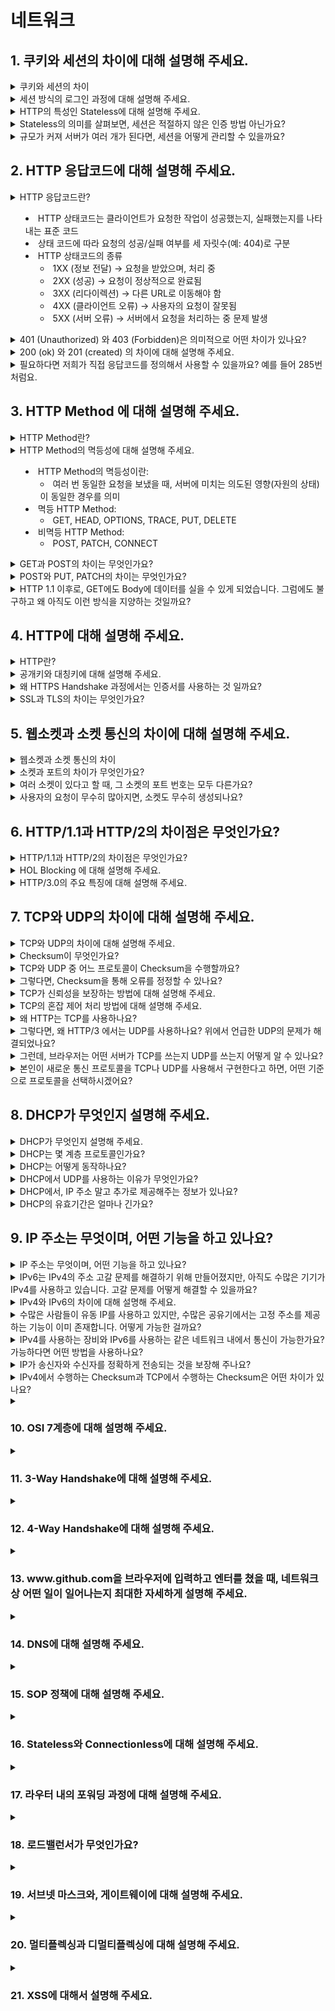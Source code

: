 # 네트워크

## 1. 쿠키와 세션의 차이에 대해 설명해 주세요.

<details> 
  <summary>쿠키와 세션의 차이</summary>

- 쿠키와 세션을 사용하는 이유: HTTP 프로토콜의 특성인 Connectionless(비연결성)과 Stateless(비상태성)을 보완하기 위해
- 쿠키:
  - 클라이언트(브라우저)에 key-value 쌍으로 저장되는 데이터 파일
  - 유효 시간(expiration)까지 유지되며, 브라우저가 닫혀도 남을 수 있음
  - 서버가 응답 헤더에 Set-Cookie를 내려주면 브라우저가 저장 후 이후 요청마다 Cookie 헤더에 포함해서 보냄
  1. 서버가 클라이언트로부터 요청을 받았을 때, 클라이언트에 관한 정보를 토대로 쿠키를 구성
  2. 서버는 클라이언트에게 보내는 응답 header에 쿠키를 담아서 보냄
  3. 클라이언트가 응답을 받으면, 브라우저는 쿠키를 클라이언트 PC에 저장
- 세션:
  - 클라이언트 정보를 서버에 저장하고, 클라이언트에게는 식별자(session ID)만 전달 → 브라우저에는 세션 쿠키로 저장
  - 클라이언트 요청 시 session ID를 서버로 보내고, 서버는 해당 ID를 키로 세션 저장소에서 상태를 조회하여 응답
  1. 서버가 클라이언트 요청을 받으면, 세션 저장소에 클라이언트 상태 정보를 저장하고 이를 식별할 session ID를 생성
  2. 서버는 클라이언트에게 보내는 응답 header에 session ID가 포함된 세션 쿠키를 담아서 보냄
  3. 브라우저는 세션 쿠키를 저장하고, 이후 요청마다 Cookie 헤더에 session ID를 포함 → 서버는 세션 저장소에서 해당 ID를 키로 상태를 조회 후 응답
</details>

<details>
  <summary>세션 방식의 로그인 과정에 대해 설명해 주세요.</summary>

1.  사용자가 ID와 PW를 입력해 로그인 요청
2.  서버가 계정 정보를 검증
3.  검증 성공 시, 서버는 세션 저장소에 사용자 상태를 저장하고 session ID를 생성
4.  session ID를 Set-Cookie 헤더로 브라우저에 전달 → 브라우저는 세션 쿠키로 저장
5.  이후 데이터 요청 시 브라우저가 session ID 쿠키를 전송 → 서버는 세션 저장소에서 상태를 조회 후 응답

- 세션 방식 로그인의 장점
  - 쿠키가 담긴 HTTP 요청이 중간에 노출되더라도 쿠키 자체에는 유의미한 값을 가지고 있지 않음
- 세션 방식 로그인의 단점
  - 유저들의 세션에 대한 정보를 저장할 공간이 필요
  - 멀티 디바이스/브라우저 환경 관리가 복잡함
  - 세션 하이재킹 공격에 취약
  - 서버 확장 시 세션 동기화 문제 발생
- 토큰 기반 로그인과의 차이점:
  - 세션 로그인 방식은 session ID만 실어서 보내면 되기 때문에 트래픽을 토큰보다 적게 사용
  - 모든 인증 정보를 서버에서 관리하기 때문에 보안 측면에서 더 유리
  - 세션 불일치 문제 발생 가능성이 높고, 확장성이 낮으며, 세션 데이터의 양이 많아지만 서버의 부담이 증가
</details>

<details>
  <summary>HTTP의 특성인 Stateless에 대해 설명해 주세요.</summary>

- Stateless(비상태성)이란 요청 간 상태를 기억하지 않는다는 것을 의미
- 클라이언트에 보낸 정보를 서버에 저장(유지)하지 않고, 서버는 요청만 보고 처리하고 응답을 반환, 이전 요청이 어떤 상태였는지 기억하지 않음
- 수평 확장에 있어서 유리한 방법
</details>

<details>
  <summary>Stateless의 의미를 살펴보면, 세션은 적절하지 않은 인증 방법 아닌가요?</summary>

- Stateless는 HTTP 프로토콜(Application Layer Protocol)의 성질일 뿐이고, 세션은 애플리케이션 레벨에서 상태를 관리하는 정상적인 방식
- 요구사항에 따라 다른 인증 방법을 사용할 수는 있지만, 실제 서비스는 권한에 대한 상태 정보가 필요하기 때문에 세션이 적절하지 않은 인증 방법인 것은 아님
</details>

<details>
  <summary>규모가 커져 서버가 여러 개가 된다면, 세션을 어떻게 관리할 수 있을까요?</summary>

- 세션을 각 서버 메모리에 저장했을 때, 세션 불일치 문제가 발생할 수 있다.
- 해결 방법
    - Sticky Session 방식
      - 로드밸런서가 항상 동일한 사용자의 요청을 같은 서버로 보내도록 고정
      - 특정 서버에 트래픽이 몰릴 위험성이 있고, 서버 다운 시 세션 유실 → 안정성 낮음
    - Session 공유 저장소 방식
      - 세션 정보를 Redis, Memcached, DB 등 공유 저장소에 두는 방식
      - 모든 서버가 같은 저장소에서 session ID를 조회하므로 확장성, 안정성 확보
      - 네트워크 I/O나 인프라 비용에 대한 부담 발생
</details>

## 2. HTTP 응답코드에 대해 설명해 주세요.

<details>
  <summary>HTTP 응답코드란?

- HTTP 상태코드는 클라이언트가 요청한 작업이 성공했는지, 실패했는지를 나타내는 표준 코드
- 상태 코드에 따라 요청의 성공/실패 여부를 세 자릿수(예: 404)로 구분
- HTTP 상태코드의 종류
    - 1XX (정보 전달) → 요청을 받았으며, 처리 중
    - 2XX (성공) → 요청이 정상적으로 완료됨
    - 3XX (리다이렉션) → 다른 URL로 이동해야 함
    - 4XX (클라이언트 오류) → 사용자의 요청이 잘못됨
    - 5XX (서버 오류) → 서버에서 요청을 처리하는 중 문제 발생
</summary>
</details>

<details>
  <summary>401 (Unauthorized) 와 403 (Forbidden)은 의미적으로 어떤 차이가 있나요?</summary>

- 401 (Unauthorized)
  - 상태: 자격 증명(토큰/쿠키)가 없거나 잘못된 경우
  - 예시: 사용자가 로그인되지 않은 경우
- 403 (Forbidden)
  - 상태: 요청을 이해했지만 권한 부족으로 거절된 경우
  - 예시: 사용자가 권한이 없는 요청을 하는 경우
</details>

<details>
  <summary>200 (ok) 와 201 (created) 의 차이에 대해 설명해 주세요.</summary>

- 200 (ok)
  - 상태: 요청을 서버가 성공적으로 처리한 경우
  - 예시: 조회/갱신 결과를 반환해주는 경우
- 201 (created)
  - 상태: 새 리소스가 생성되었음을 의미
  - 예시: 새로운 Entity가 생성되는 POST 요청에 대한 응답인 경우
</details>

<details>
  <summary>필요하다면 저희가 직접 응답코드를 정의해서 사용할 수 있을까요? 예를 들어 285번 처럼요. </summary>

- 직접 응답코드를 정의하는 것이 불가능하지는 않지만, 표준을 따르지 않으면 클라이언트가 해석하기 어렵고 예상치 못한 문제를 일으킬 수 있음
- HTTP 상태 코드는 RFC 2616에 정의되어 있음, 서버와 클라이언트 간의 통신 규약
- 대신 응답으로는 표준 상태 코드를 내려주고, 응답 본문에 추가적인 커스텀 정보를 담아 전달하는 것이 좋음

</details>

## 3. HTTP Method 에 대해 설명해 주세요.

<details>
  <summary> HTTP Method란?
  </summary>

- HTTP Method: 클라이언트가 자원(Resource)에 대해 수행하려는 동작의 의도를 나타냄
- HTTP Method의 종류
    - POST: 요청 데이터 처리, 주로 새로운 등록에 사용
    - GET: 리소스 조회
    - PATCH: 리소스 부분 변경
    - PUT: 리소스 전체 변경(대체), 해당 리소스가 없으면 생성
    - DELETE: 특정 리소스를 삭제
    - HEAD: GET과 동일하지만, 응답 본문을 포함하지 않음
    - OPTIONS: 대상 리소스에 대한 통신 가능 옵션을 설명
    - CONNECT: 대상 자원으로 식별되는 서버에 대한 터널을 설정
    - TRACE: 대상 리소스에 대한 경로를 따라 메시지 루프백(loop-back) 테스트를 수행
</details>

<details>
  <summary>HTTP Method의 멱등성에 대해 설명해 주세요.

- HTTP Method의 멱등성이란:
  - 여러 번 동일한 요청을 보냈을 때, 서버에 미치는 의도된 영향(자원의 상태)이 동일한 경우를 의미
- 멱등 HTTP Method:
  - GET, HEAD, OPTIONS, TRACE, PUT, DELETE
- 비멱등 HTTP Method:
    - POST, PATCH, CONNECT
  </summary>
</details>

<details>
  <summary>GET과 POST의 차이는 무엇인가요?
  </summary>

- GET:
  - 리소스의 변화를 일으키지 않는 순수 조회 목적
  - 멱등성(Idempotent)을 가지고 있음
  - 데이터를 URL 쿼리스트링에 포함해서 전달 (예: 페이지네이션, 검색 파라미터)
  - 캐시 가능(Cacheable): 브라우저/프록시에서 응답을 캐싱 가능
- POST:
  - 리소스를 생성하거나 서버 상태를 변화시키는 요청
  - 멱등성이 없음 → 같은 요청을 여러 번 보내면 리소스가 중복 생성될 수 있음, 캐시 불가능
  - 데이터를 HTTP Body에 담아 전달 (JSON, Form 등)
</details>

<details>
  <summary>POST와 PUT, PATCH의 차이는 무엇인가요?
  </summary>

- POST:
  - 주로 새로운 리소스를 생성하거나, 특정 동작(Action)을 실행하는 데 사용
  - 멱등성이 없음 (예: 같은 결제 요청 2번 → 중복 결제 발생 가능)
- PUT:
  - 리소스를 전체 교체하는 요청
  - 멱등성을 가짐 → 같은 PUT 요청을 여러 번 보내도 결과가 동일
  - 요청 Body에 해당 리소스 전체를 담아야 함 (없는 필드는 null/초기화될 수 있음)
- PATCH:
  - 리소스를 부분 수정하는 요청
  - 멱등성이 보장되지 않을 수도 있음
  - 변경할 속성만 Body에 담아서 전달
</details>

<details>
  <summary>HTTP 1.1 이후로, GET에도 Body에 데이터를 실을 수 있게 되었습니다. 그럼에도 불구하고 왜 아직도 이런 방식을 지양하는 것일까요?
  </summary>

- HTTP 표준 준수: HTTP/1.1 표준(RFC 7231)에 따르면, GET 요청은 요청 본문을 포함할 수는 있으나 그 의미는 정의되지 않음
- 캐싱 문제 발생: GET 요청은 캐시될 수 있어야 하는데, 본문을 포함한 GET 요청은 캐시 일관성을 유지하기 어려움
- 안정성과 멱등성: GET 요청은 안전하고 멱등적이어야 함, 본문을 포함하는 GET 요청은 이러한 GET Method의 특성을 깨트릴 수 있음
- 클라이언트와 서버의 지원 부족: 많은 HTTP 클라이언트 라이브러리 및 서버 프레임워크는 GET 요청의 본문을 지원하지 않거나 무시
- 표준 툴 및 라이브러리 호환성: 많은 개발 도구와 라이브러리는 GET 요청에 본문이 없다는 가정을 하고 설계되어 있기 때문에, 호환성 문제 발생 가능

</details>

## 4. HTTP에 대해 설명해 주세요.

<details>
  <summary> HTTP란?
  </summary>

- 웹에서 클라이언트(브라우저)와 서버 간 데이터를 주고받기 위한 애플리케이션 계층 프로토콜
- 다양한 종류의 멀티미디어(html, css, javascript, png, gif, mp4)를 전송할 수 있도록 설계됨
- 일반적으로 TCP/IP 통신 프로토콜 기반으로 동작함
- HTTP 통신은 클라이언트와 서버로 나뉘어진 구조를 가짐
- HTTP의 특징:
  - Stateless: 각 요청은 독립적으로 처리, 이전 요청 상태를 기억하지 않음
  - Connectionless: 요청-응답 후 연결 종료
- HTTP 통신과 Socket 통신의 차이
[![alt text](./img/hy1.png))
- HTTP 통신:
  - 클라이언트가 요청을 보내면 서버는 해당 요청에 대한 응답을 보내고 연결 종료
  - 데이터 연결 시에만 연결이 이루어짐, 리소스가 절약됨
  - 주로 웹 브라우저와 웹 서버 간의 통신에 사용
- Socket 통신: - 클라이언트와 서버가 지속적으로 연결을 유지하며 양방향으로 데이터를 주고받음
  - 실시간 데이터 전송이 필요한 경우 주로 사용
  - 리소스 소모가 크지만 실시간 통신에 유리함
</details>

<details>
  <summary>공개키와 대칭키에 대해 설명해 주세요.
  </summary>

- **대칭키 암호화**
  ![alt text](./img/hy2.png)
  - 암호화/복호화에 동일한 키(대칭키)를 사용하는 방식
  - 암호화/복호화 속도가 빠르고 효율적
  - 단점: 키 분배 문제, 키 교환 시 유출의 위험이 있음
  - 예: AES, DES, 3DES, RC4 알고리즘 등
- **공개키(비대칭키) 암호화**
  ![alt text](./img/hy3.png)
  - 공개키(public key)와 개인키(private key) 쌍을 사용
  - 모두에게 공유되는 공개키로 암호화 → 자신만 가지는 개인키로 복호화
  - 단점: 대칭키보다 연산이 느림
  - 예: RSA, ECC, Diffie-Hellman 알고리즘 등
- 실제 HTTPS에서는 **두 방식을 혼합해 사용**:
  - 세션 키 교환:
    - 공개키 방식 사용
    - HTTPS 연결 시작 시, 클라이언트(브라우저)와 서버가 TLS Handshake 수행
    - Diffie-Hellman(ECDH/ECDHE) 교환을 통해 세션 키 교환
  - 데이터 통신:
    - 대칭키 방식 사용
    - 세션 키가 공유된 후에는, 속도/효율성을 고려해 이후의 데이터 통신은 모두 AES 같은 대칭키 알고리즘으로 암호화
</details>

<details>
  <summary>왜 HTTPS Handshake 과정에서는 인증서를 사용하는 것 일까요?
  </summary>

- HTTPS 연결 과정

  > 1. 클라이언트(주로 웹 브라우저)가 "https://"로 시작하는 URL을 서버에게 요청한다.
  > 2. 서버는 공개키와 CA(인증 기관) 정보가 담긴 인증서를 클라이언트에게 전송한다.
  > 3. 클라이언트는 인증 기관의 공개키로 인증서의 유효성을 검증한다. (서버 신뢰성 확인)
  > 4. 클라이언트는 서버의 공개키를 사용해 무작위의 세션키를 생성한다.
  > 5. 세션키를 서버의 공개키로 암호화하여 서버에 전송한다.
  > 6. 서버는 받은 세션키를 자신의 개인키로 복호화하고, 세션키를 사용해서 연결을 설정한다.
  > 7. 클라이언트와 서버가 각자의 세션키로 데이터를 암호화/복호화하여 주고 받는다.

- HTTPS Handshake에서 인증서를 사용하는 이유
  - **서버 신뢰성 보장**: 인증서를 통해 서버가 신뢰할 수 있는 주체임을 보장. 없으면 중간자 공격(Man-in-the-Middle, MITM)에 취약할 수 있음.
  - **스니핑(Sniffing) 방지**: 네트워크 중간에서 트래픽을 도청하는 공격에 대비. 암호화된 세션 키를 사용하므로 중간에서 내용을 알아낼 수 없음.
  - **데이터 변조 방지**: 공개키는 인증서 안에 포함되고, 인증서는 CA의 전자서명으로 보호됨 → 공격자가 키를 변조하지 못하도록 보장.
  - **피싱(Phishing) 방지**: 인증서에 기록된 도메인·조직 정보를 통해 가짜 사이트가 진짜인 척하는 피싱을 차단.
</details>

<details>
  <summary>SSL과 TLS의 차이는 무엇인가요?
  </summary>

- SSL과 TLS 모두 서버, 애플리케이션, 사용자 및 시스템 간의 데이터를 암호화하는 보안 통신 프로토콜
- 네트워크를 통해 연결된 두 당사자를 인증하고 데이터를 안전하게 교환할 수 있게 해줌.
- **SSL (Secure Sockets Layer)**
  - 초창기 넷스케이프에서 개발된 암호화 프로토콜
  - 여러 버전(SSL 2.0, 3.0)이 있었으나 현재는 보안 취약점으로 인해 더 이상 사용되지 않음
  - 메시지 무결성을 보장하기 위해 MAC(Message Authentication Code) 기반 인증 사용
  - TLS로 완전히 대체된 상태
- **TLS (Transport Layer Security)**
  - SSL을 기반으로 발전한 차세대 표준 프로토콜
  - 현재 HTTPS에서 사용하는 보안 계층 (TLS 1.2, TLS 1.3이 주류)
  - 보다 안전한 핸드셰이크 과정을 제공 (Diffie-Hellman 기반 키 교환, 전방위 보안 PFS 지원)
  - 일부 취약 알고리즘을 제거해 보안 강화
  - 메시지 인증에 HMAC(Hash-based MAC) 사용
</details>

## 5. 웹소켓과 소켓 통신의 차이에 대해 설명해 주세요.

<details>
  <summary>웹소켓과 소켓 통신의 차이
  </summary>

- **소켓(Socket)**
  - 네트워크 통신의 출발점, 용프로그램은 소켓을 통하여 통신망으로 데이터를 송수신하게 됨
  - 즉, 응용 프로그램에서 TCP/IP를 이용하는 인터페이스 역할
  - 일반적으로 5-Tuple로 정의됨 `(프로토콜, 로컬 IP, 로컬 Port, 원격 IP, 원격 Port)`
  - **TCP 소켓**
    - 연결 지향적. 양방향으로 바이트 스트림을 전송함
    - 3-way Handshake로 세션 수립
    - 데이터 무결성 보장: 패킷 손실이나 손상 시 재전송
    - 데이터 순서 보장: 송신한 순서대로 데이터가 도착하도록 보장
    - 재전송/흐름제어로 인해 오버헤드 발생
  - **UDP 소켓**
    - 비연결 지향적인 소켓. 빠르고 단순하지만 순서/신뢰성 보장이 없음
    - 실시간 멀티미디어 정보 처리를 위해 사용 (예: 게임, 스트리밍, DNS 쿼리 등)
- **웹소켓(WebSocket)**
  - HTTP 프로토콜 위에 실시간 양방향 통신 기능을 추가한 프로토콜
  - HTTP 프로토콜을 업그레이드(Upgrade 헤더)하여 동작함
  - 전환 이후에는 양방향 통신이 가능 → 클라이언트/서버가 실시간으로 메시지를 주고받음
  - 특징:
    - HTTP나 HTTPS 위에서 동작하도록 설계되었음, 80/443 포트 사용
    - 서버 푸시, 실시간 알림, 채팅, 주식 시세 서비스에 최적화 되어있음
- **소켓과 웹소켓의 차이**
  - 프로토콜:
    - 소켓은 4계층에 위치하여 동작
    - 웹소켓은 HTTP에 기반하므로 7계층에서 동작
  - 데이터 전송:
    - 소켓은 바이트 스트림(TCP) 또는 데이터그램(UDP)
    - 웹소켓은 프레임 단위(텍스트, 바이너리 등 구조화된 메시지)
  - 방화벽:
    - 소켓은 새로운 TCP 포트를 열어야 하는 경우가 많음
    - 웹소켓은 80/443 포트를 활용
</details>

<details>
  <summary>소켓과 포트의 차이가 무엇인가요?</summary>

- **포트(Port)**
  - 네트워크에서 특정 소프트웨어에 데이터를 전달하기 위한 통신 채널을 식별하는 번호
  - 포트 번호를 통해 하나의 IP를 가진 장치 내에서 프로세스를 구분할 수 있음
  - 포트의 종류 (범위: 0 ~ 65535)
    - Well-known Port: 0 ~ 1023
    - Registered Port: 1024 ~ 49151
    - Dynamic Port: 49152 ~ 65535
- **소켓(Socket)**
  ![alt text](./img/hy4.png)
  - 실제 네트워크 연결을 위한 통신 엔드포인트
  - IP와 Port를 결합하여 소켓을 생성, 특정 IP의 특정 Port로 통신 세션을 설정하고 데이터를 송수신하는 데 사용

</details>

<details>
  <summary>여러 소켓이 있다고 할 때, 그 소켓의 포트 번호는 모두 다른가요?
  </summary>

- **서버 측 소켓**
  - 클라이언트의 접속을 대기하는 소켓
  - 일반적으로 특정 IP 주소와 포트 번호에 바인딩되며, 이 포트 번호는 해당 서버에서 고유해야 한다
- **클라이언트 소켓**
  - 서버에 연결을 요청하는 소켓
  - 포트를 사용하지만, 이 포트 번호는 임시적으로 할당되며 동적/사설 동적/사설 포트 범위(49152-65535) 내에서 사용된다.
- **여러 소켓의 포트 번호가 같은 경우**
  - 다중 클라이언트 연결: 서버 소켓은 동일한 포트 번호에서 여러 클라이언트의 연결을 수락할 수 있다. 이 경우 서버는 포트 번호가 동일하지만, 각 클라이언트와의 연결은 소켓의 IP 주소와 소스 포트 번호가 달라 식별 가능
  - 소켓 옵션: SO_REUSEADDR와 같은 소켓 옵션을 사용하면, 동일한 포트 번호를 여러 소켓에서 재사용할 수 있다. 주로 서버 소프트웨어가 재시작될 때 이전 소켓이 완전히 종료되지 않은 상태에서도 포트를 재사용할 수 있게 해준다.
</details>

<details>
  <summary>사용자의 요청이 무수히 많아지면, 소켓도 무수히 생성되나요?
  </summary>

- **TCP**
  - 이론적으로는 클라이언트가 요청할 때마다 커널이 연결 소켓을 생성.
  - 따라서 동시 접속 수 = 연결 소켓 수. 하지만 현실적으로 OS 자원의 한계 때문에 무한히 생성되는 것은 불가능하다.
- **UDP**
  - 비연결 지향이므로, 요청이 많아도 소켓을 새로 생성하지 않는다.
  - 하나의 소켓이 바인딩된 포트에서 여러 클라이언트의 패킷을 동시에 수신 가능하다.
</details>


## 6. HTTP/1.1과 HTTP/2의 차이점은 무엇인가요?

<details>
<summary> HTTP/1.1과 HTTP/2의 차이점은 무엇인가요? </summary>

- **HTTP/1.1**
  - Persistent Connection(Keep-Alive): 연결을 재사용 가능. 매 요청마다 TCP 연결을 새로 열지 않음
  - Pipelining 도입: 하나의 연결에서 여러 요청을 순차적으로 보낼 수 있게 되었음
  - 텍스트 기반 프로토콜: 메시지를 텍스트로 표현
  - 매 요청마다 중복된 헤더 전송
- **HTTP/2**
  - 멀티플렉싱(Multiplexing): 하나의 TCP 연결에서 여러 요청/응답을 동시에 처리 가능. 응답 순서 제약이 없음
  - 바이너리 프레임(Binary Framing): 텍스트 대신 바이너리로 메시지를 쪼개어 전송
  - 헤더 압축(HPACK): 중복 헤더를 압축해 전송량 절감
  - 서버 푸시(Server Push): 클라이언트 요청 전 서버가 필요한 리소스를 미리 푸시 가능
</details>

<details>
  <summary> HOL Blocking 에 대해 설명해 주세요.</summary>

  - **HOL Blocking(Head-of-Line Blocking)**: 
    - 패킷 대기열 의 첫 번째 패킷이 패킷을 지연시킬 때 발생하는 성능 제한 현상
  - **HTTP에서의 HOL Blocking**
    - HTTP/1.1에서의 예시: 파이프라이닝으로 여러 요청을 한 번에 보낼 수 있으나, 응답은 반드시 순서대로 와야 함 → 이전 요청이 느리면 후속 요청이 전부 대기해야 함 
    - HTTP/2에서의 예시: 위 문제를 멀티플렉싱을 통해 애플리케이션 계층에서 해결했지만, 전송(TCP) 계층에서 HOL 문제는 여전히 존재

  - **TCP에서의 HOL Blocking**
    - TCP에서의 예시: TCP는 순서를 보장하므로 특정 패킷이 손실되면 재전송 처리, 패킷의 순서가 역전되지 않도록 후속 패킷은 대기해야 함 
    -  HTTP/3.0 등장 배경: 이러한 TCP 계층의 HOL Blocking 문제 때문에 UDP 기반 HTTP/3.0이 등장

  - **HOL Blocking 문제를 완화하기 위한 방법**
    - 혼잡 제어 알고리즘 PR(예: PRR, BBR)
      - 네트워크 혼잡 상황에서도 패킷 손실과 지연을 최소화해 TCP 계층 HOL 문제를 완화
    - QUIC(Quick UDP Internet Connections) 프로토콜
      - UDP 기반 전송 계층 프로토콜로, 스트림 단위로 독립적인 전송을 지원 → 특정 패킷 손실이 다른 스트림에 영향을 주지 않아 HOL Blocking을 근본적으로 해결
  </details>

<details>
  <summary>HTTP/3.0의 주요 특징에 대해 설명해 주세요.</summary>

  - QUIC 프로토콜 사용: 
    - Multiplexing without HOL Blocking
    - 각 스트림이 독립적으로 동작하므로 특정 스트림에서 손실이 발생해도 다른 스트림에 영향을 주지 않음
  - Zero round-trip time (0-RTT): 
    - 기존 HTTP/2는 TCP 3-way handshake + TLS handshake가 필요 
    - QUIC은 TLS 1.3을 전송 계층에 내장하여 연결 지연을 줄임. 재연결 시에는 0-RTT로 즉시 데이터 전송 가능
  - 항상 암호화된 전송: 
    - QUIC은 TLS 1.3을 기본으로 내장하고 있어 모든 HTTP/3 통신이 자동으로 암호화되어 전송됨
  </details>

## 7. TCP와 UDP의 차이에 대해 설명해 주세요.


<details>
  <summary>TCP와 UDP의 차이에 대해 설명해 주세요.</summary>

  - **TCP**
    - 연결 지향적(Connection-oriented): 3-way handshake를 통해 연결 수립
    - 신뢰성 보장: 순서 보장, 손실 시 재전송, 흐름 제어, 혼잡 제어 제공
    - 스트림 기반: 바이트 단위로 데이터 전송
    - 상대적으로 느리지만, 안정성이 필요한 서비스(HTTP/HTTPS, 메일, 파일 전송)에 사용
  - **UDP**
    - 비연결형(Connectionless): handshake 과정 없이 데이터그램 전송
    - 비신뢰성: 패킷 손실, 순서 뒤바뀜 발생 가능
    - 흐름제어, 오류제어, 혼잡 제어 등을 수행하지 않음 
    - 메시지 단위 전송: 개별 데이터그램 단위로 송수신
    - 오버헤드가 작아 지연이 적고, 실시간성이 중요한 서비스(스트리밍, 온라인 게임 등)에 사용
</details>

<details>
  <summary> Checksum이 무엇인가요?</summary>

  - Checksum은 중복 검사의 한 형태로, 오류 정정을 통해 송신된 자료의 무결성을 보호하는 단순한 방법
</details>

<details>
  <summary>TCP와 UDP 중 어느 프로토콜이 Checksum을 수행할까요?</summary>

  - TCP와 UDP 모두 Checksum을 수행
    - TCP: 필수적으로 Checksum 사용
    - UDP: Checksum은 선택적(optional)이지만 IPv6에서는 필수
  - **TCP Checksum**
    - 계산 시 **pseudo header** 포함: 추가적인 정보(IP 소스/목적지 주소, 프로토콜 번호, TCP 길이 등)
    - TCP는 오류 발생 시 재전송 메커니즘을 통해 복구 가
    - 계산 절차
      > 1) Pseudo Header + TCP Header + Data를 16비트 단위로 나눈다.
      > 2) TCP Header의 Checksum 필드는 0으로 초기화하고 합산한다.
      > 3) 합산 과정에서 발생하는 carry는 **wrap around** 방식(carry를 버리지 않고 다시 더해주는 방식)으로 더한다.
      > 4) 최종 합에 대해 **1의 보수**를 취해 체크섬 값으로 사용.
      > 5) 송신자는 이 값을 TCP 헤더의 Checksum 필드에 기록해 전송.
      > 6) 수신자는 동일한 방식으로 계산한 뒤, 수신된 체크섬까지 합산 → 모든 비트가 1이면 정상, 아니면 오류 발생으로 판단.

  - **UDP Checksum**
    - UDP는 비연결형·비신뢰성 프로토콜이지만, 기본적인 데이터 무결성 검증을 위해 체크섬 사용
    - 송신 측에서 계산된 체크섬과 수신 측에서 계산한 체크섬을 비교하여 데이터 손상 여부를 탐지
    - 오류가 있으면 해당 데이터그램은 폐기됨 (UDP 자체적으로 재전송은 없음)
    - UDP Checksum 계산 과정
      > **송신자**
      > 1) 송신하는 메시지(데이터 그램)을 정해진 길이(16비트)의 데이터 단위로 나눈다.
      > 2) 모든 데이터 단위를 1의 보수 연산으로 더하여 합을 구한다.
      > 3) 합의 1의 보수를 체크섬으로 생성하고 데이터그램에 추가하여 전송한다.

      > **수신자**
      > 1) 수신된 메시지(데이터 그램)을 정해진 길이(16비트)의 데이터 단위로 나눈다.(checksum 포함)
      > 2) 모든 데이터 단위를 1의 보수 연산으로 더하여 합을 구한다.
      > 3) 합이 0이면 데이터그램의 무결성이 보장된 성공적 수신, 아니라면 정확히 어떤 것이 문제인지는 모르나 오류가 발생했다고 판단한다.


</details>
<details>
  <summary>그렇다면, Checksum을 통해 오류를 정정할 수 있나요?</summary>

  - Checksum은 오류 검출만 가능하고, 정정은 불가능.
  - TCP는 오류가 발생하면 재전송을 통해 복구하고, UDP는 단순 폐기함. 
</details>
<details>
  <summary> TCP가 신뢰성을 보장하는 방법에 대해 설명해 주세요.</summary>

  - **오류 검출 및 재전송 (Retransmission)**  
    - 체크섬을 이용하여 데이터의 오류 검출, 패킷 손실이 감지되면 동일한 세그먼트를 다시 전송하여 데이터 유실 방지
    - ACK(응답 확인 번호)를 통해 송신자는 수신 여부를 판단
  - **순서 보장 (In-order Delivery)**  
    - 각 세그먼트에는 시퀀스 번호가 포함되어 있어, 수신 측에서 순서대로 조립 가능
    - 만약 순서대로 도착하지 않는다면 누락된 패킷이 도착할 때 까지 대기하고
그 후에 패킷을 순서대로 재조립하여 애플리케이션에 전달
  - **흐름 제어 (Flow Control)**  
    - 수신자가 처리할 수 있는 만큼만 송신자가 데이터를 보내도록 조절
    - TCP는 슬라이딩 윈도우(윈도우 크기) 방식으로 구현
    - **흐름 제어 방법**
      - Stop and Wait: 매번 전송한 패킷에 대해 확인 응답을 받아야만 그 다음 패킷을 전송하는 방법

        ![alt text](./img/hy5.png)
      - Sliding Window (Go Back N ARQ) : 수신측에서 설정한 윈도우 크기만큼 송신측에서 확인응답 없이 세그먼트를 전송할 수 있게 하여 데이터 흐름을 동적으로 조절하는 제어기법
        ![alt text](./img/hy6.png)
  - **혼잡 제어 (Congestion Control)**  
    - 네트워크 상황(혼잡 여부)에 따라 전송 속도를 조절
    - 네트워크 전체의 안정성을 보장하며, 패킷 폭주를 방지
  - **혼잡 제어 (Congestion Control)**  
    - 네트워크 상황(혼잡 여부)에 따라 전송 속도를 조절
    - 네트워크 전체의 안정성을 보장하며, 패킷 폭주를 방지

</details>

<details>
  <summary>TCP의 혼잡 제어 처리 방법에 대해 설명해 주세요.</summary>

  - **Slow Start**  
    - 연결 초기에는 작은 혼잡 윈도우(cwnd)로 시작해, ACK가 도착할 때마다 지수적으로 전송량을 늘림  
    - 네트워크의 수용 능력을 빠르게 파악하기 위한 단계  

  - **AIMD (Additive Increase & Multiplicative Decrease)**  
    - 합 증가 / 곱 감소 알고리즘
    - Additive Increase: 혼잡이 감지되지 않으면 윈도우 크기를 선형적으로 증가  
    - Multiplicative Decrease: 혼잡(패킷 손실) 발생 시 윈도우 크기를 절반으로 줄임  
    - 선형 증가 방식이므로 네트워크 대역을 충분히 활용하기까지 시간이 걸린다는 단점이 있음  
    - AIMD와 Slow Start를 함께 사용하면, 혼잡이 자주 발생할 경우 전송률이 크게 떨어질 수 있어 이를 보완하는 기법이 추가됨  

  - **Fast Retransmit & Fast Recovery**  
    - **Fast Retransmit**: 수신 측은 누락된 패킷이 있어도 ACK를 계속 보내며, 순서대로 도착한 마지막 패킷 이후의 번호를 응답에 포함시킴. 송신 측은 동일한 ACK가 3번 연속 도착하면 손실을 감지하고 즉시 재전송 
    - **Fast Recovery**: 혼잡 발생 시 윈도우 크기를 1로 줄이지 않고 절반으로 줄인 후, 선형적으로 증가시킴. 이후에는 AIMD와 동일한 방식으로 동작해 빠르게 회복 가능.  

  - **현대적 혼잡 제어 알고리즘**  
    - PRR (Proportional Rate Reduction), BBR (Bottleneck Bandwidth and RTT) 등은 네트워크의 실제 대역폭과 RTT를 기반으로 전송률을 동적으로 최적화  
    - 기존 방식보다 손실과 지연을 줄여, HOL Blocking 같은 문제를 완화할 수 있음  
</details>

<details>
  <summary>왜 HTTP는 TCP를 사용하나요?</summary>

  - **신뢰성 보장 필요**  
    - 웹 페이지는 텍스트, 이미지, 스크립트 등 다양한 리소스로 구성되며, 데이터가 손실되거나 순서가 뒤바뀌면 정상적으로 표시되지 않음  
    - TCP는 오류 검출 + 재전송, 순서 보장, 흐름 제어, 혼잡 제어를 제공해 신뢰성 있는 전송을 보장  
    - 따라서 HTTP/1.1, HTTP/2까지는 TCP 위에서 동작함
</details>

<details>
  <summary>그렇다면, 왜 HTTP/3 에서는 UDP를 사용하나요? 위에서 언급한 UDP의 문제가 해결되었나요?</summary>

  - HTTP/2의 한계 (TCP 기반의 HOL Blocking)
    - HTTP/2는 멀티플렉싱을 지원하지만 여전히 TCP 기반의 HOL Blocking 문제 발생 
    - 연결 설정(3-way handshake + TLS handshake) 지연

  - UDP + QUIC을 통한 해결
    - HTTP/3는 TCP 대신 UDP 기반 QUIC을 사용  
    - QUIC은 UDP 위에서 동작하면서 연결 관리, 신뢰성, 혼잡 제어, TLS 1.3 기능을 직접 구현  
    - 스트림 단위 전송을 지원하여 특정 스트림 손실이 다른 스트림에 영향을 주지 않음 → HOL Blocking 근본적 해결  
    - UDP 자체가 문제를 해결한 게 아니라, UDP와 QUIC 프로토콜을 사용해 최적화한 것
</details>

<details>
  <summary>그런데, 브라우저는 어떤 서버가 TCP를 쓰는지 UDP를 쓰는지 어떻게 알 수 있나요?</summary>

  - 브라우저는 기본적으로 TCP 기반 HTTP/1.1 또는 HTTP/2로 먼저 연결
  - 브라우저는 서버의 TCP/UDP 프로토콜 사용 여부를 직접 묻지 않고, 서버가 제공하는 Alt-Svc 헤더나 DNS 레코드, 그리고 ALPN(Application-Layer Protocol Negotiation)을 통해 HTTP/3 지원 여부를 확인
  - 지원되면 UDP 기반 QUIC 연결을 시도하고, 실패 시 TCP 기반 통신으로 폴백
</details>

<details>
  <summary>본인이 새로운 통신 프로토콜을 TCP나 UDP를 사용해서 구현한다고 하면, 어떤 기준으로 프로토콜을 선택하시겠어요?</summary>

  - **서비스 성격에 따라 선택**  
    - **TCP**: 데이터의 신뢰성과 무결성이 중요한 서비스라면 TCP를 선택
      - 예: 웹 서비스(HTTP/HTTPS), 파일 전송, 금융 거래  
      - 이유: 순서 보장, 재전송, 흐름 제어, 혼잡 제어 등을 통해 안정적 전송 가능  

    - **UDP**: 실시간성이 더 중요한 서비스라면 UDP를 선택
      - 예: 실시간 스트리밍, 온라인 게임, 화상 회의  
      - 이유: 일부 손실을 감수하더라도 지연을 줄여 빠른 응답성을 보장할 수 있음  
</details>


## 8. DHCP가 무엇인지 설명해 주세요.

<details>
  <summary>DHCP가 무엇인지 설명해 주세요.</summary>

  - DHCP (Dynamic Host Configuration Protocol)
    - 네트워크에 접속하는 클라이언트에게 IP 주소와 네트워크 설정을 동적으로 할당해주는 프로토콜  
      - 정적 할당: 수동으로 IP와 네트워크 정보를 직접 할당 (예: 데이터 센터와 같은 운영 망에서 사용되는 IP)
      - 동적 할당: 자동으로 설정 (예: 사무실 네트워크)
    - 사용자는 수동으로 IP, 서브넷 마스크, 게이트웨이, DNS 등을 입력할 필요 없이 DHCP를 통해 자동으로 설정 가능  
    - DHCP는 BOOTP(Bootstrap Protocol) 기반, 기능이 추가된 확장 프로토콜
    - 동작 과정은 DORA(Discover → Offer → Request → Acknowledge)
</details>


<details>
  <summary>DHCP는 몇 계층 프로토콜인가요?</summary>

  - DHCP(Dynamic Host Configuration Protocol)는 OSI 7계층 중  애플리케이션 계층 프로토콜
  - 전송 계층으로는 UDP를 사용  
    - TCP가 아닌 UDP를 쓰는 이유: 초기에는 클라이언트가 IP 주소가 없으므로, 가볍고 연결성 없는 브로드캐스트가 필요하기 때문
</details>

<details>
  <summary>DHCP는 어떻게 동작하나요?</summary>

  - ![alt text](./img/hy7.png)
  - **DHCP 동작 과정 (DORA)**  
    1) **Discover**: 클라이언트가 네트워크에 브로드캐스트로 IP 요청  
    2) **Offer**: DHCP Discover를 수신한 DHCP 서버가 사용 가능한 IP와 설정 정보(서브넷, 게이트웨이, DNS 정보 등)를 제안  
    3) **Request**: 클라이언트가 제안받은 IP 중 하나를 선택해 DHCP 요청 메시지를 전송  
    4) **Acknowledge**: 서버가 승인 응답(ACK)을 보내고, IP 사용 정보를 기록  
</details>

<details>
  <summary>DHCP에서 UDP를 사용하는 이유가 무엇인가요?</summary>

  - 클라이언트가 아직 IP 주소를 모르는 상태에서 통신을 시작해야 하기 때문에 브로드캐스트가 필수적으로 요구
    - TCP: 브로드캐스트를 지원하지 않음
    - UDP: 브로드캐스트를 지원함 
  - 빠르고 간단한 초기 네트워크 설정에 TCP보다 UDP가 적합하기 때문
    - TCP: 연결 지향적, 3-way handshake를 거쳐야 하지만 클라이언트에 IP가 존재하지 않으므로 정상적인 연결 설정이 어려움
    - UDP: 연결 설정이 필요하지 않은 프로토콜
</details>

<details>
  <summary>DHCP에서, IP 주소 말고 추가로 제공해주는 정보가 있나요?</summary>

  - 다양한 네트워크 환경 정보 제공
    - Subnet Mask  
      - 네트워크와 호스트 부분을 구분하여 네트워크 범위 정의
    - Default Gateway  
      - 다른 네트워크와의 통신을 위해 사용되는 라우터의 IP 주소
    - DNS 서버 주소  
      - 도메인 이름 → IP 주소로 변환하는 DNS 서버 정보 제공
    - 임대 시간
      - 클라이언트가 할당받은 IP 주소를 사용할 수 있는 기간 지정 
    - NTP(네트워크 시간 프로토콜) 서버 주소  
    - 도메인 이름, WINS(Windows Internet Name Service) 서버 정보 등 네트워크 구성에 필요한 여러 옵션 제공
</details>

<details>
  <summary>DHCP의 유효기간은 얼마나 긴가요?</summary>

  - DHCP의 유효기간(임대 시간)은 DHCP 서버에서 설정하며, 네트워크 환경에 따라 달라지는 값 
  - 일반적으로 절반 시점에 클라이언트가 갱신 요청을 보내, 임대 기간을 연장할 수 있도록 함 
</details>


## 9. IP 주소는 무엇이며, 어떤 기능을 하고 있나요? 

<details >
  <summary>IP 주소는 무엇이며, 어떤 기능을 하고 있나요?</summary>

  - IP 주소(Internet Protocol Address)는 네트워크에 연결된 장치를 식별하기 위한 고유한 주소 
  - 기능
    - 식별자 역할: 네트워크 상의 호스트(PC, 서버, 라우터 등)를 구분  
    - 위치 지정 역할: 패킷이 어디에서 어디로 가야 하는지를 알려주는 논리적 주소  
  - 분류
    - Public IP: 인터넷에서 고유하게 식별되는 주소 (ISP가 부여)
    - Private IP: 사설 네트워크 내부에서만 사용되는 주소 (예: 192.168.x.x)
    - 정적 IP: 고정된 주소, 변하지 않는 IP 주소
    - 동적 IP:DHCP를 통해 임시로 할당, 주기적으로 바뀔 수 있음
</details>

<details>     
  <summary>IPv6는 IPv4의 주소 고갈 문제를 해결하기 위해 만들어졌지만, 아직도 수많은 기기가 IPv4를 사용하고 있습니다. 고갈 문제를 어떻게 해결할 수 있을까요?</summary> 
                     
   - NAT(Network Address Translation):
    - 사설 IP 여러 개를 공인 IP 하나로 매핑 → IPv4 주소 공간 절약 
  - CIDR(Classless Inter-Domain Routing): 
    - Classful Addressing: 초창기에는 클래스 기반 주소 지정 방식을 사용, 필요한 수보다 너무 큰 블록을 할당한다는 낭비 문제 발생 
    - 주소 할당을 클래스 기반이 아닌 임의의 prefix(/n)를 사용해 주소 할당
    - 유연하게 네트워크에 해당하는 비트의 크기를 유동적으로 조정할 수 있어 보다 효율적인 주소 운용 가능
  - IPv6 도입 병행: 
    - 점진적으로 IPv6 지원을 확산시켜 주소 고갈 문제 해소
</details>

<details>
  <summary>IPv4와 IPv6의 차이에 대해 설명해 주세요.</summary>

  - **주소 길이**: IPv4는 32비트, IPv6는 128비트
  - **표기 방식**: IPv4는 10진수, 점(.) 구분 / IPv6는 16진수, 콜론(:) 구분  
  - **기능적 차이**
    - IPv6는 NAT 불필요 → 더 뛰어난 성능 (변환에 따른 성능 오버헤드 해소)
    - IPv6는 기본적으로 IPsec 보안 내장, 추가 보안 라우팅 프로토콜 포함
    - 커뮤니케이션 유형 차이
      - IPv4: 유니캐스트(일대일), 브로드캐스트(일대전부), 멀티캐스트(일대다)
      - IPv6: 유니캐스트, 멀티캐스트, 애니캐스트
    - IPv6는 NAT 제거, 헤더 구조 단순화, NDP 등의 방법으로 라우팅 효율성 향상  
</details>

<details>
  <summary>수많은 사람들이 유동 IP를 사용하고 있지만, 수많은 공유기에서는 고정 주소를 제공하는 기능이 이미 존재합니다. 어떻게 가능한 걸까요?</summary>

  - 공유기는 내부적으로 DHCP 서버 역할을 수행  
  - 특정 장치의 MAC 주소와 IP 주소를 매핑해 두면, DHCP가 항상 동일한 IP를 해당 장치에 할당 → 고정 IP처럼 동작하는 것
  - 외부에서는 유동 IP일 수 있어도, 내부 LAN에서는 고정 IP 사용 가능
</details>

<details>
  <summary>IPv4를 사용하는 장비와 IPv6를 사용하는 같은 네트워크 내에서 통신이 가능한가요? 가능하다면 어떤 방법을 사용하나요?</summary>

  - 직접 통신은 불가능 (프로토콜이 다르기 때문)  
  - 방법
    - **Dual Stack (이중 스택)**  
      - 하나의 장비가 IPv4와 IPv6를 모두 지원하여 두 주소를 동시에 할당받음  
      - 동작 과정
        1) 클라이언트는 IPv4/IPv6 주소를 모두 할당받음  
        2) DNS 조회 시, 응답에 따라 IPv4 또는 IPv6 주소를 선택  
        3) 네트워크 스택에서 해당 프로토콜 로직을 통해 패킷 생성 및 전송  
      - 단점: 운영 복잡성, 리소스/관리 부담  

    - **Tunneling (터널링)**  
      - IPv6 패킷을 IPv4 패킷 안에 캡슐화하여 전달하는 방식  
      - 동작 과정 (예: 6to4)
        1) 송신 측에서 IPv6 패킷을 생성  
        2) IPv4 헤더를 붙여 캡슐화  
        3) IPv4 네트워크를 통해 전송  
        4) 수신 측에서 IPv4 헤더를 제거 → IPv6 패킷 복원  
      - 단점: 캡슐화/비캡슐화 과정에서 성능 저하 가능  

    - **Translation (주소 변환)**  
      - IPv6 ↔ IPv4 주소 변환을 통해 통신 가능  
      - 동작 과정
        - **NAT64**: IPv6 클라이언트의 요청을 IPv4로 변환 후 서버에 전달, 응답은 다시 IPv6로 변환  
        - **DNS64**: IPv6 클라이언트가 IPv4-only 도메인 질의 시, IPv4 주소를 변환해 IPv6 주소 형태로 반환  
        - **SIIT (Stateless IP/ICMP Translation)**: 상태 정보 없이 각 패킷을 독립적으로 변환  

</details>

<details>
  <summary>IP가 송신자와 수신자를 정확하게 전송되는 것을 보장해 주나요?</summary>

  - IP는 비연결형·비신뢰성 프로토콜
  - IP는 단순히 목적지 주소로 패킷을 전달할 뿐, 순서 보장 및 오류 검출/재전송을 보장하지 않음
  - 신뢰성은 TCP와 같은 상위 계층 프로토콜에서 보장
</details>

<details>
  <summary>IPv4에서 수행하는 Checksum과 TCP에서 수행하는 Checksum은 어떤 차이가 있나요?</summary>

   - **IPv4 Checksum**
    - IPv4 헤더를 위한 체크섬, 데이터에 대해서는 계산하지 않음
    - 패킷의 헤더 정보가 올바르게 전송되었는지 확인하는 역할  
    - 라우터가 TTL 등을 수정할 때마다 재계산 필요 → 성능 부담 (IPv6에서는 제거됨)

  - **TCP Checksum**
    - TCP 세그먼트 전체(헤더 + 데이터 + Pseudo Header 포함)에 대해 계산  
    - 전송 데이터 무결성까지 검증 가능, 오류 탐지에 더 강력  
    - Pseudo Header를 포함시켜 올바른 송수신지 확인 가능
</details>

<details>
  <summary><h3>10. OSI 7계층에 대해 설명해 주세요.</h3></summary>
<ul>
<li> Transport Layer와, Network Layer의 차이에 대해 설명해 주세요.</li>
<li> L3 Switch와 Router의 차이에 대해 설명해 주세요.</li>
<li> 각 Layer는 패킷을 어떻게 명칭하나요? 예를 들어, Transport Layer의 경우 Segment라 부릅니다.</li>
<li> 각각의 Header의 Packing Order에 대해 설명해 주세요.</li>
<li> ARP에 대해 설명해 주세요.</li>
</ul>
</details>

<details>
  <summary><h3>11. 3-Way Handshake에 대해 설명해 주세요.</h3></summary>
<ul>
<li> ACK, SYN 같은 정보는 어떻게 전달하는 것 일까요?</li>
<li> 2-Way Handshaking 를 하지않는 이유에 대해 설명해 주세요.</li>
<li> 두 호스트가 동시에 연결을 시도하면, 연결이 가능한가요? 가능하다면 어떻게 통신 연결을 수행하나요?</li>
<li> SYN Flooding 에 대해 설명해 주세요.</li>
<li> 위 질문과 모순될 수 있지만, 3-Way Handshake의 속도 문제 때문에 이동 수를 줄이는 0-RTT 기법을 많이 적용하고 있습니다. 어떤 방식으로 가능한 걸까요?</li>
</ul>
</details>

<details>
  <summary><h3>12. 4-Way Handshake에 대해 설명해 주세요.</h3></summary>
<ul>
<li> 패킷이 4-way handshake 목적인지 어떻게 파악할 수 있을까요?</li>
<li> 빨리 끊어야 할 경우엔, (즉, 4-way Handshake를 할 여유가 없다면) 어떻게 종료할 수 있을까요?</li>
<li> 4-Way Handshake 과정에서 중간에 한쪽 네트워크가 강제로 종료된다면, 반대쪽은 이를 어떻게 인식할 수 있을까요?</li>
<li> 왜 종료 후에 바로 끝나지 않고, TIME_WAIT 상태로 대기하는 것 일까요? </li>
</ul>
</details>

<details>
  <summary><h3>13. www.github.com을 브라우저에 입력하고 엔터를 쳤을 때, 네트워크 상 어떤 일이 일어나는지 최대한 자세하게 설명해 주세요.</h3></summary>
<ul>
<li> DNS 쿼리를 통해 얻어진 IP는 어디를 가리키고 있나요?</li>
<li> Web Server와 Web Application Server의 차이에 대해 설명해 주세요. </li>
<li> URL, URI, URN은 어떤 차이가 있나요? </li>
</ul>
</details>

<details>
  <summary><h3>14. DNS에 대해 설명해 주세요.</h3></summary>
<ul>
<li> DNS는 몇 계층 프로토콜인가요? </li>
<li> UDP와 TCP 중 어떤 것을 사용하나요?</li>
<li> DNS Recursive Query, Iterative Query가 무엇인가요?</li>
<li> DNS 쿼리 과정에서 손실이 발생한다면, 어떻게 처리하나요?</li>
<li> 캐싱된 DNS 쿼리가 잘못 될 수도 있습니다. 이 경우, 어떻게 에러를 보정할 수 있나요?</li>
<li> DNS 레코드 타입 중 A, CNAME, AAAA의 차이에 대해서 설명해주세요.</li>
<li> hosts 파일은 어떤 역할을 하나요? DNS와 비교하였을 때 어떤 것이 우선순위가 더 높나요?</li>
</ul>
</details>

<details>
  <summary><h3>15. SOP 정책에 대해 설명해 주세요.</h3></summary>
<ul>
<li> CORS 정책이 무엇인가요?</li>
<li> Preflight에 대해 설명해 주세요.</li>
</ul>
</details>

<details>
  <summary><h3>16. Stateless와 Connectionless에 대해 설명해 주세요.</h3></summary>
<ul>
<li> 왜 HTTP는 Stateless 구조를 채택하고 있을까요?</li>
<li> Connectionless의 논리대로면 성능이 되게 좋지 않을 것으로 보이는데, 해결 방법이 있을까요?</li>
<li> TCP의 keep-alive와 HTTP의 keep-alive의 차이는 무엇인가요?</li>
</ul>
</details>

<details>
  <summary><h3>17. 라우터 내의 포워딩 과정에 대해 설명해 주세요.</h3></summary>
<ul>
<li> 라우팅과 포워딩의 차이는 무엇인가요?</li>
<li> 라우팅 알고리즘에 대해 설명해 주세요.</li>
<li> 포워딩 테이블의 구조에 대해 설명해 주세요.</li>
</ul>
</details>

<details>
  <summary><h3>18. 로드밸런서가 무엇인가요?</h3></summary>
<ul>
<li> L4 로드밸런서와, L7 로드밸런서의 차이에 대해 설명해 주세요.</li>
<li> 로드밸런서 알고리즘에 대해 설명해 주세요.</li>
<li> 로드밸런싱 대상이 되는 장치중 일부 장치가 문제가 생겨 접속이 불가능하다고 가정해 봅시다. 이 경우, 로드밸런서가 해당 장비로 요청을 보내지 않도록 하려면 어떻게 해야 할까요?</li>
<li> 로드밸런서 장치를 사용하지 않고, DNS를 활용해서 유사하게 로드밸런싱을 하는 방법에 대해 설명해 주세요.</li>
</ul>
</details>

<details>
  <summary><h3>19. 서브넷 마스크와, 게이트웨이에 대해 설명해 주세요.</h3></summary>
<ul>
<li> NAT에 대해 설명해 주세요. </li>
<li> 서브넷 마스크의 표현 방식에 대해 설명해 주세요.</li>
<li> 그렇다면, 255.0.255.0 같은 꼴의 서브넷 마스크도 가능한가요?</li>
</ul>
</details>

<details>
  <summary><h3>20. 멀티플렉싱과 디멀티플렉싱에 대해 설명해 주세요.</h3></summary>
<ul>
<li> 디멀티플렉싱의 과정에 대해 설명해 주세요.</li>
</ul>
</details>

<details>
  <summary><h3>21. XSS에 대해서 설명해 주세요.</h3></summary>
<ul>
<li> CSRF랑 XSS는 어떤 차이가 있나요?</li>
<li> XSS는 프론트엔드에서만 막을 수 있나요?</li>
</ul>
</details>
